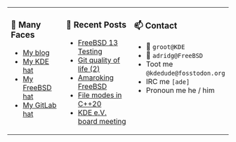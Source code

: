 
<table><tr>
  
<td valign="top" width="30%">
  
### 🙋 Many Faces

- [My blog](https://euroquis.nl/bobulate/)
- [My KDE hat](https://invent.kde.org/adridg)
- [My FreeBSD hat](https://wiki.freebsd.org/AdriaanDeGroot)
- [My GitLab hat](https://gitlab.com/adriaandegroot)
</td>

<td valign="top" width="40%">
  
### 💬 Recent Posts

<!-- BLOG-POST-LIST:START -->
- [FreeBSD 13 Testing](https://euroquis.nl//freebsd/2024/06/04/freebsd13.html)
- [Git quality of life &lpar;2&rpar;](https://euroquis.nl//blabla/2024/06/01/git.html)
- [Amaroking FreeBSD](https://euroquis.nl//kde/2024/05/01/amarok.html)
- [File modes in C++20](https://euroquis.nl//blabla/2024/04/30/chmod.html)
- [KDE e.V. board meeting](https://euroquis.nl//kde/2024/04/25/kdeev.html)
<!-- BLOG-POST-LIST:END -->
</td>

<td valign="top" width="30%">
  
### 📫 Contact

- 📧 `groot@KDE`
- 📧 `adridg@FreeBSD`
- Toot me `@kdedude@fosstodon.org`
- IRC me `[ade]`
- Pronoun me he / him
</td>

</tr></table>
